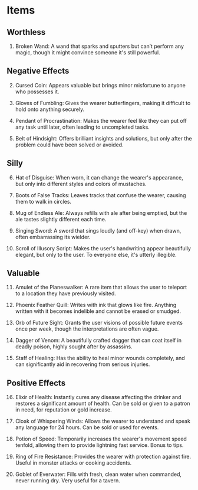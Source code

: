 # Items 

## Worthless
1. Broken Wand: A wand that sparks and sputters but can’t perform any magic, though it might convince someone it's still powerful.

## Negative Effects
2. Cursed Coin: Appears valuable but brings minor misfortune to anyone who possesses it.

3. Gloves of Fumbling: Gives the wearer butterfingers, making it difficult to hold onto anything securely.

4. Pendant of Procrastination: Makes the wearer feel like they can put off any task until later, often leading to uncompleted tasks.

5. Belt of Hindsight: Offers brilliant insights and solutions, but only after the problem could have been solved or avoided.

## Silly
6. Hat of Disguise: When worn, it can change the wearer's appearance, but only into different styles and colors of mustaches.

7. Boots of False Tracks: Leaves tracks that confuse the wearer, causing them to walk in circles.

8. Mug of Endless Ale: Always refills with ale after being emptied, but the ale tastes slightly different each time.

9. Singing Sword: A sword that sings loudly (and off-key) when drawn, often embarrassing its wielder.

10. Scroll of Illusory Script: Makes the user's handwriting appear beautifully elegant, but only to the user. To everyone else, it's utterly illegible.



## Valuable
11. Amulet of the Planeswalker: A rare item that allows the user to teleport to a location they have previously visited.

12. Phoenix Feather Quill: Writes with ink that glows like fire. Anything written with it becomes indelible and cannot be erased or smudged.

13. Orb of Future Sight: Grants the user visions of possible future events once per week, though the interpretations are often vague.

14. Dagger of Venom: A beautifully crafted dagger that can coat itself in deadly poison, highly sought after by assassins.

15. Staff of Healing: Has the ability to heal minor wounds completely, and can significantly aid in recovering from serious injuries.

## Positive Effects
16. Elixir of Health: Instantly cures any disease affecting the drinker and restores a significant amount of health. Can be sold or given to a patron in need, for reputation or gold increase.

17. Cloak of Whispering Winds: Allows the wearer to understand and speak any language for 24 hours. Can be sold or used for events.

18. Potion of Speed: Temporarily increases the wearer's movement speed tenfold, allowing them to provide lightning fast service. Bonus to tips.

19. Ring of Fire Resistance: Provides the wearer with protection against fire. Useful in monster attacks or cooking accidents. 

20. Goblet of Everwater: Fills with fresh, clean water when commanded, never running dry. Very useful for a tavern.
